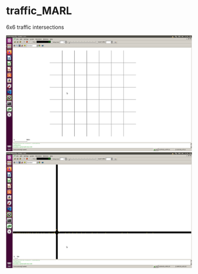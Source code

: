 # traffic_MARL

6x6 traffic intersections

![image](https://github.com/lich14/traffic_MARL/blob/master/1.png)
![image](https://github.com/lich14/traffic_MARL/blob/master/2.png)
